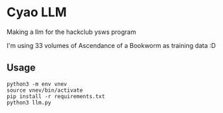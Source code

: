 # Cyao LLM
Making a llm for the hackclub ysws program

I'm using 33 volumes of Ascendance of a Bookworm as training data :D

## Usage

```
python3 -m env vnev
source vnev/bin/activate
pip install -r requirements.txt
python3 llm.py
```
